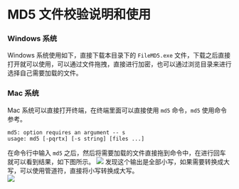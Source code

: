 # MD5 文件校验说明和使用
### Windows 系统
Windows 系统使用如下，直接下载本目录下的 `FileMD5.exe` 文件，下载之后直接打开就可以使用，可以通过文件拖拽，直接进行加密，也可以通过浏览目录来进行选择自己需要加载的文件。

### Mac 系统

Mac 系统可以直接打开终端，在终端里面可以直接使用 `md5` 命令，`md5` 使用命令参考。  

	md5: option requires an argument -- s
	usage: md5 [-pqrtx] [-s string] [files ...]

在命令行中输入 `md5` 之后，然后将需要加载的文件直接拖到命令中，在进行回车就可以看到结果，如下图所示。
![](../images/md5.png)
发现这个输出是全部小写，如果需要转换成大写，可以使用管道符，直接将小写转换成大写。  
![](../images/upStr.png)